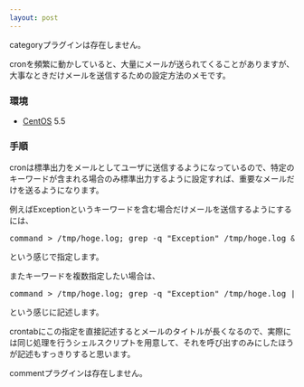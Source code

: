 ```yaml
---
layout: post
---
```

<p><span class="error">categoryプラグインは存在しません。</span></p>
<p>cronを頻繁に動かしていると、大量にメールが送られてくることがありますが、大事なときだけメールを送信するための設定方法のメモです。</p>
<h3>環境</h3>
<ul>
<li><a href="http://www.centos.org/">CentOS</a> 5.5</li>
</ul>
<h3>手順</h3>
<p>cronは標準出力をメールとしてユーザに送信するようになっているので、特定のキーワードが含まれる場合のみ標準出力するように設定すれば、重要なメールだけを送るようになります。</p>
<p>例えばExceptionというキーワードを含む場合だけメールを送信するようにするには、</p>
<pre>command &gt; /tmp/hoge.log; grep -q &quot;Exception&quot; /tmp/hoge.log &amp;&amp; cat /tmp/hoge.log
</pre>
<p>という感じで指定します。</p>
<p>またキーワードを複数指定したい場合は、</p>
<pre>command &gt; /tmp/hoge.log; grep -q &quot;Exception&quot; /tmp/hoge.log || grep -q &quot;Error&quot; /tmp/hoge.log &amp;&amp; cat /tmp/hoge.log
</pre>
<p>という感じに記述します。</p>
<p>crontabにこの指定を直接記述するとメールのタイトルが長くなるので、実際には同じ処理を行うシェルスクリプトを用意して、それを呼び出すのみにしたほうが記述もすっきりすると思います。</p>
<p><span class="error">commentプラグインは存在しません。</span> </p>
